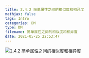 ```yaml
---
title: 2.4.2 简单属性之间的相似度和相异度
mathjax: false
tags: Intro
categories: DM
type: DM
filename: 简单属性之间的相似度和相异度
date: 2021-05-25 22:53:47
---
```

<!--more -->

![2.4.2 简单属性之间的相似度和相异度](https://changzhi.space/uploads/DM-INTRO/2.4.2%20%E7%AE%80%E5%8D%95%E5%B1%9E%E6%80%A7%E4%B9%8B%E9%97%B4%E7%9A%84%E7%9B%B8%E4%BC%BC%E5%BA%A6%E5%92%8C%E7%9B%B8%E5%BC%82%E5%BA%A6.svg)

